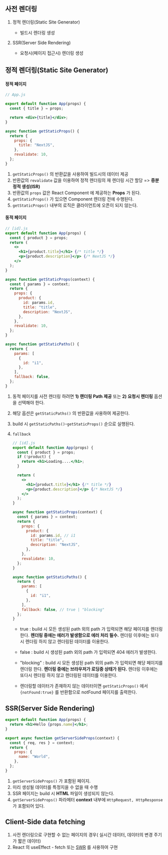 ## 사전 렌더링

1. 정적 렌더링(Static Site Generator)

   - 빌드시 렌더링 생성

2. SSR(Server Side Rendering)

   - 요청시(페이지 접근시) 렌더링 생성

## 정적 렌더링(Static Site Generator)

#### 정적 페이지

```jsx
// App.js

export default function App(props) {
  const { title } = props;

  return <div>{title}</div>;
}

async function getStaticProps() {
  return {
    props: {
      title: "NextJS",
    },
    revalidate: 10,
  };
}
```

1. `getStaticProps()` 의 반환값을 사용하여 빌드시의 데이터 제공
2. 반환값의 `revalidate` 값을 이용하여 정적 렌더링의 재 렌더링 시간 할당 => **증분 정적 생성(ISR)**
3. 반환값의 `props` 값은 React Component 에 제공하는 **Props** 가 된다.
4. `getStaticProps()` 가 있으면 Component 렌더링 전에 수행된다.
5. `getStaticProps()` 내부의 로직은 클라이언트에 오픈이 되지 않는다.

#### 동적 페이지

```jsx
// [id].js
export default function App(props) {
  const { product } = props;
  return (
    <>
      <h1>{product.title}</h1> {/* title */}
      <p>{product.description}</p> {/* NextJS */}
    </>
  );
}

async function getStaticProps(context) {
  const { params } = context;
  return {
    props: {
      product: {
        id: params.id,
        title: "title",
        description: "NextJS",
      },
    },
    revalidate: 10,
  };
}

async function getStaticPaths() {
  return {
    params: [
      {
        id: "i1",
      },
    ],
    fallback: false,
  };
}
```

1. 동적 페이지를 사전 렌더링 하려면 **1) 랜더링 Path 제공** 또는 **2) 요청시 렌더링** 옵션을 선택해야 한다.
2. 해당 옵션은 `getStaticPaths()` 의 반환값을 사용하여 제공한다.
3. build 시 `getStaticPaths()`-`getStaticProps()` 순으로 실행된다.
4. `fallback`

   ```jsx
   // [id].js
   export default function App(props) {
     const { product } = props;
     if (!product) {
       return <h1>Loading....</h1>;
     }

     return (
       <>
         <h1>{product.title}</h1> {/* title */}
         <p>{product.description}</p> {/* NextJS */}
       </>
     );
   }

   async function getStaticProps(context) {
     const { params } = context;
     return {
       props: {
         product: {
           id: params.id, // i1
           title: "title",
           description: "NextJS",
         },
       },
       revalidate: 10,
     };
   }

   async function getStaticPaths() {
     return {
       params: [
         {
           id: "i1",
         },
       ],
       fallback: false, // true | "blocking"
     };
   }
   ```

   - true
     : build 시 모든 생성된 path 외의 path 가 입력되면 해당 페이지를 렌더링 한다. **렌더링 중에는 에러가 발생함으로 에러 처리 필수.** 렌더링 이후에는 또다시 렌더링 하지 않고 렌더링된 데이터를 이용한다.

   - false
     : build 시 생성된 path 외의 path 가 입력되면 404 에러가 발생한다.

   - "blocking"
     : build 시 모든 생성된 path 외의 path 가 입력되면 해당 페이지를 렌더링 한다. **렌더링 중에는 브라우저가 로딩중 상태가 된다.** 렌더링 이후에는 또다시 렌더링 하지 않고 렌더링된 데이터를 이용한다.

   - 렌더링할 데이터가 존재하지 않는 데이터이면 `getStaticProps()` 에서 `{notFound:true}` 를 반환함으로 notFound 페이지를 출력한다.

## SSR(Server Side Rendering)

```jsx
export default function App(props) {
  return <h1>Hello {props.name}</h1>;
}

export async function getServerSideProps(context) {
  const { req, res } = context;
  return {
    props: {
      name: "World",
    },
  };
}
```

1. `getServerSideProps()` 가 포함된 페이지.
2. 미리 생성될 데이터를 특정지을 수 없을 때 수행
3. SSR 페이지는 build 시 **HTML** 파일이 생성되지 않는다.
4. `getServerSideProps()` 파라메터 **context** 내부에 `HttpRequest, HttpResponse` 가 포함되어 있다.

## Client-Side data fetching

1. 사전 렌더링으로 구현할 수 없는 페이지의 경우( 실시간 데이터, 데이터의 변경 주기가 짧은 데이터)
2. React 의 useEffect - fetch 또는 [SWR](https://swr.vercel.app/) 를 사용하여 구현
